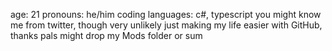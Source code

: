 age: 21
pronouns: he/him
coding languages: c#, typescript
you might know me from twitter, though very unlikely
just making my life easier with GitHub, thanks pals
might drop my Mods folder or sum
